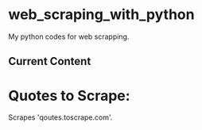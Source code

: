 # web_scraping_with_python
My python codes for web scrapping.

## Current Content

# Quotes to Scrape:
Scrapes 'qoutes.toscrape.com'.
